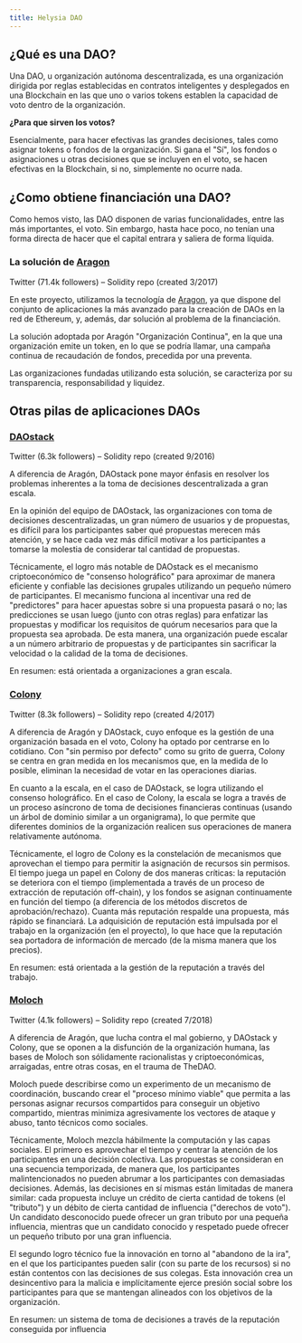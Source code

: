 ```yaml
---
title: Helysia DAO
---
```


## ¿Qué es una DAO?

Una DAO, u organización autónoma descentralizada, es una organización dirigida por reglas establecidas en contratos inteligentes y desplegados en una Blockchain en las que uno o varios tokens establen la capacidad de voto dentro de la organización.

**¿Para que sirven los votos?**

Esencialmente, para hacer efectivas las grandes decisiones, tales como asignar tokens o fondos de la organización. Si gana el "Sí", los fondos o asignaciones u otras decisiones que se incluyen en el voto, se hacen efectivas en la Blockchain, si no, simplemente no ocurre nada.

## ¿Como obtiene financiación una DAO?

Como hemos visto, las DAO disponen de varias funcionalidades, entre las más importantes, el voto. Sin embargo, hasta hace poco, no tenían una forma directa de hacer que el capital entrara y saliera de forma líquida.

### La solución de [Aragon](https://aragon.org/)

Twitter (71.4k followers) – Solidity repo (created 3/2017)

En este proyecto, utilizamos la tecnología de [Aragon](https://aragon.org/), ya que dispone del conjunto de aplicaciones la más avanzado para la creación de DAOs en la red de Ethereum, y, además, dar solución al problema de la financiación.

La solución adoptada por Aragón "Organización Continua", en la que una organización emite un token, en lo que se podría llamar, una campaña continua de recaudación de fondos, precedida por una preventa.

Las organizaciones fundadas utilizando esta solución, se caracteriza por su transparencia, responsabilidad y liquidez.

## Otras pilas de aplicaciones DAOs

### [DAOstack](https://daostack.io/)

Twitter (6.3k followers) – Solidity repo (created 9/2016)

A diferencia de Aragón, DAOstack pone mayor énfasis en resolver los problemas inherentes a la toma de decisiones descentralizada a gran escala.

En la opinión del equipo de DAOstack, las organizaciones con toma de decisiones descentralizadas, un gran número de usuarios y de propuestas, es difícil para los participantes saber qué propuestas merecen más atención, y se hace cada vez más difícil motivar a los participantes a tomarse la molestia de considerar tal cantidad de propuestas.

Técnicamente, el logro más notable de DAOstack es el mecanismo criptoeconómico de "consenso holográfico" para aproximar de manera eficiente y confiable las decisiones grupales utilizando un pequeño número de participantes. El mecanismo funciona al incentivar una red de "predictores" para hacer apuestas sobre si una propuesta pasará o no; las predicciones se usan luego (junto con otras reglas) para enfatizar las propuestas y modificar los requisitos de quórum necesarios para que la propuesta sea aprobada. De esta manera, una organización puede escalar a un número arbitrario de propuestas y de participantes sin sacrificar la velocidad o la calidad de la toma de decisiones.

En resumen: está orientada a organizaciones a gran escala.

### [Colony](https://colony.io/)

Twitter (8.3k followers) – Solidity repo (created 4/2017)

A diferencia de Aragón y DAOstack, cuyo enfoque es la gestión de una organización basada en el voto, Colony ha optado por centrarse en lo cotidiano. Con "sin permiso por defecto" como su grito de guerra, Colony se centra en gran medida en los mecanismos que, en la medida de lo posible, eliminan la necesidad de votar en las operaciones diarias.

En cuanto a la escala, en el caso de DAOstack, se logra utilizando el consenso holográfico. En el caso de Colony, la escala se logra a través de un proceso asíncrono de toma de decisiones financieras continuas (usando un árbol de dominio similar a un organigrama), lo que permite que diferentes dominios de la organización realicen sus operaciones de manera relativamente autónoma.

Técnicamente, el logro de Colony es la constelación de mecanismos que aprovechan el tiempo para permitir la asignación de recursos sin permisos. El tiempo juega un papel en Colony de dos maneras críticas: la reputación se deteriora con el tiempo (implementada a través de un proceso de extracción de reputación off-chain), y los fondos se asignan continuamente en función del tiempo (a diferencia de los métodos discretos de aprobación/rechazo). Cuanta más reputación respalde una propuesta, más rápido se financiará. La adquisición de reputación está impulsada por el trabajo en la organización (en el proyecto), lo que hace que la reputación sea portadora de información de mercado (de la misma manera que los precios).

En resumen: está orientada a la gestión de la reputación a través del trabajo.

### [Moloch](https://molochdao.com/)

Twitter (4.1k followers) – Solidity repo (created 7/2018)


A diferencia de Aragón, que lucha contra el mal gobierno, y DAOstack y Colony, que se oponen a la disfunción de la organización humana, las bases de Moloch son sólidamente racionalistas y criptoeconómicas, arraigadas, entre otras cosas, en el trauma de TheDAO.

Moloch puede describirse como un experimento de un mecanismo de coordinación, buscando crear el "proceso mínimo viable" que permita a las personas asignar recursos compartidos para conseguir un objetivo compartido, mientras minimiza agresivamente los vectores de ataque y abuso, tanto técnicos como sociales.

Técnicamente, Moloch mezcla hábilmente la computación y las capas sociales. El primero es aprovechar el tiempo y centrar la atención de los participantes en una decisión colectiva. Las propuestas se consideran en una secuencia temporizada, de manera que, los participantes malintencionados no pueden abrumar a los participantes con demasiadas decisiones. Además, las decisiones en sí mismas están limitadas de manera similar: cada propuesta incluye un crédito de cierta cantidad de tokens (el "tributo") y un débito de cierta cantidad de influencia ("derechos de voto"). Un candidato desconocido puede ofrecer un gran tributo por una pequeña influencia, mientras que un candidato conocido y respetado puede ofrecer un pequeño tributo por una gran influencia.

El segundo logro técnico fue la innovación en torno al "abandono de la ira", en el que los participantes pueden salir (con su parte de los recursos) si no están contentos con las decisiones de sus colegas. Esta innovación crea un desincentivo para la malicia e implícitamente ejerce presión social sobre los participantes para que se mantengan alineados con los objetivos de la organización.

En resumen: un sistema de toma de decisiones a través de la reputación conseguida por influencia
